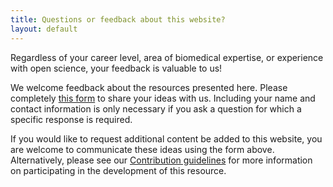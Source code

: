 ```yaml
---
title: Questions or feedback about this website?
layout: default
---
```


Regardless of your career level, area of biomedical expertise, 
or experience with open science,
your feedback is valuable to us!

We welcome feedback about the resources presented here.
Please completely [this form](https://forms.gle/K873pLfSXA8Hx3En6)
to share your ideas with us.
Including your name and contact information is only necessary if you ask a question for which a specific response is required.

If you would like to request additional content be added to this website,
you are welcome to communicate these ideas using the form above.
Alternatively, please see our [Contribution guidelines](/open-science/CONTRIBUTING)
for more information on participating in the development of this resource.
